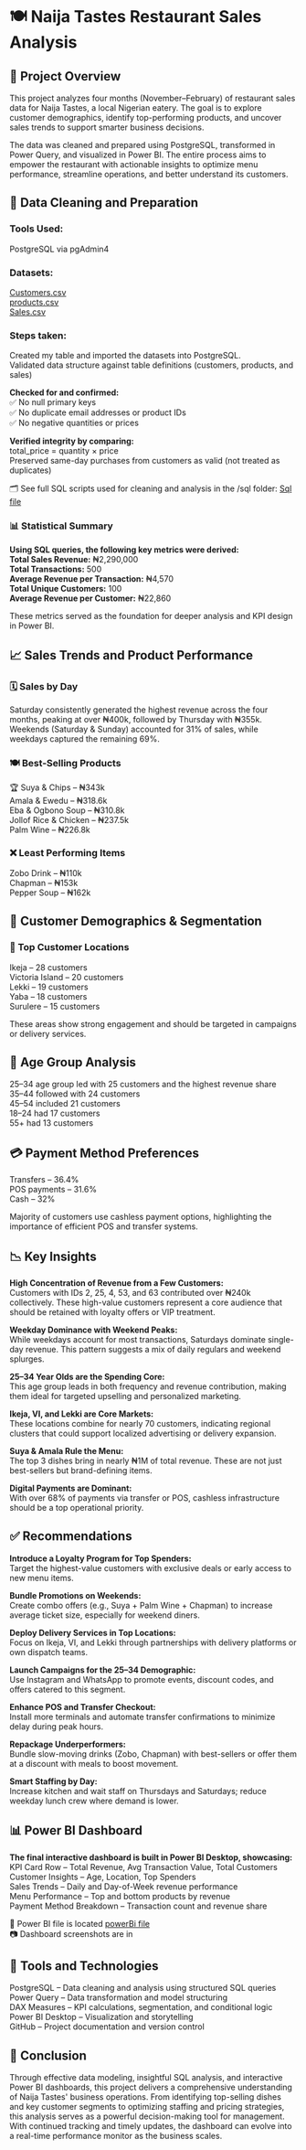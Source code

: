 # 🍽️ Naija Tastes Restaurant Sales Analysis  
## 📌 Project Overview  
This project analyzes four months (November–February) of restaurant sales data for Naija Tastes, a local Nigerian eatery. The goal is to explore customer demographics, identify top-performing products, and uncover sales trends to support smarter business decisions.  

The data was cleaned and prepared using PostgreSQL, transformed in Power Query, and visualized in Power BI. The entire process aims to empower the restaurant with actionable insights to optimize menu performance, streamline operations, and better understand its customers.  

## 🧹 Data Cleaning and Preparation  
### Tools Used:  
PostgreSQL via pgAdmin4  

### Datasets:  
<a href = "/files\customers.csv">Customers.csv</a>  
<a href = "files\products.csv">products.csv</a>  
<a href = "files\sales.csv">Sales.csv</a>  

### Steps taken:  
Created my table and imported the datasets into PostgreSQL.  
Validated data structure against table definitions (customers, products, and sales)  

**Checked for and confirmed:**  
✅ No null primary keys  
✅ No duplicate email addresses or product IDs  
✅ No negative quantities or prices  

**Verified integrity by comparing:**  
total_price = quantity × price  
Preserved same-day purchases from customers as valid (not treated as duplicates)  

🗂️ See full SQL scripts used for cleaning and analysis in the /sql folder: <a href = "files\Naija_Taste_Restaurant.sql">Sql file</a>  

### 📊 Statistical Summary  
**Using SQL queries, the following key metrics were derived:**  
**Total Sales Revenue:** ₦2,290,000  
**Total Transactions:** 500  
**Average Revenue per Transaction:** ₦4,570  
**Total Unique Customers:** 100  
**Average Revenue per Customer:** ₦22,860  

These metrics served as the foundation for deeper analysis and KPI design in Power BI.  

## 📈 Sales Trends and Product Performance  
### 🗓️ Sales by Day  
Saturday consistently generated the highest revenue across the four months, peaking at over ₦400k, followed by Thursday with ₦355k. Weekends (Saturday & Sunday) accounted for 31% of sales, while weekdays captured the remaining 69%.  

### 🍽️ Best-Selling Products  
🏆 Suya & Chips – ₦343k  
Amala & Ewedu – ₦318.6k  
Eba & Ogbono Soup – ₦310.8k  
Jollof Rice & Chicken – ₦237.5k  
Palm Wine – ₦226.8k  

### ❌ Least Performing Items  
Zobo Drink – ₦110k  
Chapman – ₦153k  
Pepper Soup – ₦162k  


## 👥 Customer Demographics & Segmentation  
### 📍 Top Customer Locations  
Ikeja – 28 customers  
Victoria Island – 20 customers  
Lekki – 19 customers  
Yaba – 18 customers  
Surulere – 15 customers  

These areas show strong engagement and should be targeted in campaigns or delivery services.  

## 👤 Age Group Analysis  
25–34 age group led with 25 customers and the highest revenue share  
35–44 followed with 24 customers  
45–54 included 21 customers  
18–24 had 17 customers  
55+ had 13 customers  

## 💳 Payment Method Preferences  
Transfers – 36.4%  
POS payments – 31.6%  
Cash – 32%  

Majority of customers use cashless payment options, highlighting the importance of efficient POS and transfer systems.  

## 📉 Key Insights  
**High Concentration of Revenue from a Few Customers:**  
Customers with IDs 2, 25, 4, 53, and 63 contributed over ₦240k collectively. These high-value customers represent a core audience that should be retained with loyalty offers or VIP treatment.  

**Weekday Dominance with Weekend Peaks:**  
While weekdays account for most transactions, Saturdays dominate single-day revenue. This pattern suggests a mix of daily regulars and weekend splurges.  

**25–34 Year Olds are the Spending Core:**  
This age group leads in both frequency and revenue contribution, making them ideal for targeted upselling and personalized marketing.  

**Ikeja, VI, and Lekki are Core Markets:**  
These locations combine for nearly 70 customers, indicating regional clusters that could support localized advertising or delivery expansion.  

**Suya & Amala Rule the Menu:**  
The top 3 dishes bring in nearly ₦1M of total revenue. These are not just best-sellers but brand-defining items.  

**Digital Payments are Dominant:**  
With over 68% of payments via transfer or POS, cashless infrastructure should be a top operational priority.  

## ✅ Recommendations  
**Introduce a Loyalty Program for Top Spenders:**  
Target the highest-value customers with exclusive deals or early access to new menu items.  

**Bundle Promotions on Weekends:**  
Create combo offers (e.g., Suya + Palm Wine + Chapman) to increase average ticket size, especially for weekend diners.  

**Deploy Delivery Services in Top Locations:**  
Focus on Ikeja, VI, and Lekki through partnerships with delivery platforms or own dispatch teams.  

**Launch Campaigns for the 25–34 Demographic:**  
Use Instagram and WhatsApp to promote events, discount codes, and offers catered to this segment.  

**Enhance POS and Transfer Checkout:**  
Install more terminals and automate transfer confirmations to minimize delay during peak hours.  

**Repackage Underperformers:**  
Bundle slow-moving drinks (Zobo, Chapman) with best-sellers or offer them at a discount with meals to boost movement.  

**Smart Staffing by Day:**  
Increase kitchen and wait staff on Thursdays and Saturdays; reduce weekday lunch crew where demand is lower.  

## 📊 Power BI Dashboard  
**The final interactive dashboard is built in Power BI Desktop, showcasing:**  
KPI Card Row – Total Revenue, Avg Transaction Value, Total Customers  
Customer Insights – Age, Location, Top Spenders  
Sales Trends – Daily and Day-of-Week revenue performance  
Menu Performance – Top and bottom products by revenue  
Payment Method Breakdown – Transaction count and revenue share  

📂 Power BI file is located <a href = "files\Naija Taste dashboard.pbix">powerBi file</a>  
📷 Dashboard screenshots are in <img src = "files\WhatsApp Image 2025-07-07 at 4.35.09 AM.jpeg" alt text = "Dashboard image"> 

## 🧰 Tools and Technologies  
PostgreSQL – Data cleaning and analysis using structured SQL queries  
Power Query – Data transformation and model structuring  
DAX Measures – KPI calculations, segmentation, and conditional logic  
Power BI Desktop – Visualization and storytelling  
GitHub – Project documentation and version control  

## 📌 Conclusion  
Through effective data modeling, insightful SQL analysis, and interactive Power BI dashboards, this project delivers a comprehensive understanding of Naija Tastes' business operations. From identifying top-selling dishes and key customer segments to optimizing staffing and pricing strategies, this analysis serves as a powerful decision-making tool for management. With continued tracking and timely updates, the dashboard can evolve into a real-time performance monitor as the business scales.
